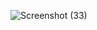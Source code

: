 ![Screenshot (33)](https://user-images.githubusercontent.com/26957756/116845055-6affe780-ac02-11eb-8c6f-ce5048ac12fb.png)
